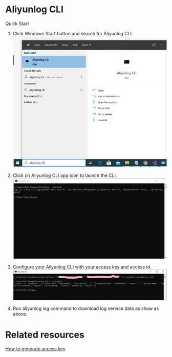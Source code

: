 # Aliyunlog CLI
Quick Start
1. Click Windows Start button and search for Aliyunlog CLI.
![](https://raw.githubusercontent.com/kokleong98/aliyunlog-cli/master/docs/menu-cli.png)

2. Click on Aliyunlog CLI app icon to launch the CLI.
![](https://raw.githubusercontent.com/kokleong98/aliyunlog-cli/master/docs/cli.png)

3. Configure your Aliyunlog CLI with your access key and access id. 
![](https://raw.githubusercontent.com/kokleong98/aliyunlog-cli/master/docs/sample-command.png)

4. Run aliyunlog log command to download log service data as show as above.

# Related resources
[How to generate access key](https://raw.githubusercontent.com/kokleong98/aliyunlog-cli/master/docs/access.md)
